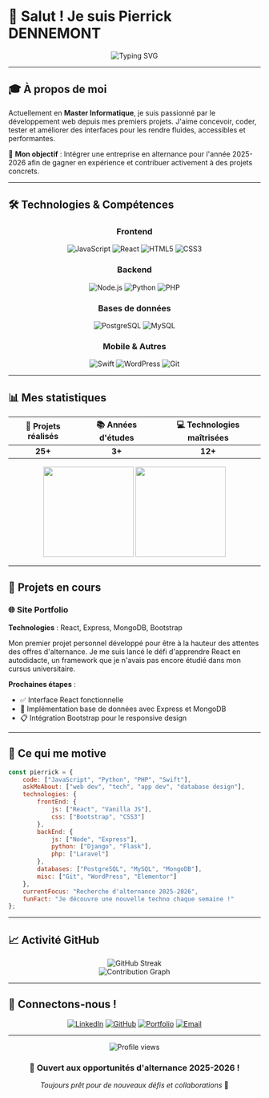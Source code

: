 # 👋 Salut ! Je suis Pierrick DENNEMONT

<div align="center">
  <img src="https://readme-typing-svg.herokuapp.com?font=Fira+Code&weight=600&size=28&pause=1000&color=4A4E91&center=true&vCenter=true&width=600&lines=D%C3%A9veloppeur+en+devenir;Passionn%C3%A9+par+le+web;%C3%80+la+recherche+d'une+alternance" alt="Typing SVG" />
</div>

---

## 🎓 À propos de moi

Actuellement en **Master Informatique**, je suis passionné par le développement web depuis mes premiers projets. J'aime concevoir, coder, tester et améliorer des interfaces pour les rendre fluides, accessibles et performantes.

🎯 **Mon objectif** : Intégrer une entreprise en alternance pour l'année 2025-2026 afin de gagner en expérience et contribuer activement à des projets concrets.

---

## 🛠️ Technologies & Compétences

<div align="center">

### Frontend
![JavaScript](https://img.shields.io/badge/JavaScript-F7DF1E?style=for-the-badge&logo=javascript&logoColor=black)
![React](https://img.shields.io/badge/React-20232A?style=for-the-badge&logo=react&logoColor=61DAFB)
![HTML5](https://img.shields.io/badge/HTML5-E34F26?style=for-the-badge&logo=html5&logoColor=white)
![CSS3](https://img.shields.io/badge/CSS3-1572B6?style=for-the-badge&logo=css3&logoColor=white)

### Backend
![Node.js](https://img.shields.io/badge/Node.js-43853D?style=for-the-badge&logo=node.js&logoColor=white)
![Python](https://img.shields.io/badge/Python-3776AB?style=for-the-badge&logo=python&logoColor=white)
![PHP](https://img.shields.io/badge/PHP-777BB4?style=for-the-badge&logo=php&logoColor=white)

### Bases de données
![PostgreSQL](https://img.shields.io/badge/PostgreSQL-316192?style=for-the-badge&logo=postgresql&logoColor=white)
![MySQL](https://img.shields.io/badge/MySQL-00000F?style=for-the-badge&logo=mysql&logoColor=white)

### Mobile & Autres
![Swift](https://img.shields.io/badge/Swift-FA7343?style=for-the-badge&logo=swift&logoColor=white)
![WordPress](https://img.shields.io/badge/WordPress-21759B?style=for-the-badge&logo=wordpress&logoColor=white)
![Git](https://img.shields.io/badge/Git-F05032?style=for-the-badge&logo=git&logoColor=white)

</div>

---

## 📊 Mes statistiques

<div align="center">
  
| 🚀 Projets réalisés | 📚 Années d'études | 💻 Technologies maîtrisées |
|:-------------------:|:------------------:|:--------------------------:|
| **25+** | **3+** | **12+** |

</div>

<div align="center">
  <img height="180em" src="https://github-readme-stats.vercel.app/api?username=pierrickDEN03&show_icons=true&theme=tokyonight&include_all_commits=true&count_private=true"/>
  <img height="180em" src="https://github-readme-stats.vercel.app/api/top-langs/?username=pierrickDEN03&layout=compact&langs_count=7&theme=tokyonight"/>
</div>

---

## 🎯 Projets en cours

### 🌐 Site Portfolio
**Technologies** : React, Express, MongoDB, Bootstrap

Mon premier projet personnel développé pour être à la hauteur des attentes des offres d'alternance. Je me suis lancé le défi d'apprendre React en autodidacte, un framework que je n'avais pas encore étudié dans mon cursus universitaire.

**Prochaines étapes** :
- ✅ Interface React fonctionnelle
- 🔄 Implémentation base de données avec Express et MongoDB
- 📋 Intégration Bootstrap pour le responsive design

---

## 🌟 Ce qui me motive

```javascript
const pierrick = {
    code: ["JavaScript", "Python", "PHP", "Swift"],
    askMeAbout: ["web dev", "tech", "app dev", "database design"],
    technologies: {
        frontEnd: {
            js: ["React", "Vanilla JS"],
            css: ["Bootstrap", "CSS3"]
        },
        backEnd: {
            js: ["Node", "Express"],
            python: ["Django", "Flask"],
            php: ["Laravel"]
        },
        databases: ["PostgreSQL", "MySQL", "MongoDB"],
        misc: ["Git", "WordPress", "Elementor"]
    },
    currentFocus: "Recherche d'alternance 2025-2026",
    funFact: "Je découvre une nouvelle techno chaque semaine !"
};
```

---

## 📈 Activité GitHub

<div align="center">
  <img src="https://github-readme-streak-stats.herokuapp.com/?user=pierrickDEN03&theme=tokyonight" alt="GitHub Streak" />
</div>

<div align="center">
  <img src="https://github-readme-activity-graph.vercel.app/graph?username=pierrickDEN03&theme=tokyo-night&hide_border=true" alt="Contribution Graph" />
</div>

---

## 🤝 Connectons-nous !

<div align="center">

[![LinkedIn](https://img.shields.io/badge/LinkedIn-0077B5?style=for-the-badge&logo=linkedin&logoColor=white)](https://linkedin.com/in/pierrick-dennemont-a9473226a/)
[![GitHub](https://img.shields.io/badge/GitHub-100000?style=for-the-badge&logo=github&logoColor=white)](https://github.com/pierrickDEN03)
[![Portfolio](https://img.shields.io/badge/Portfolio-4A4E91?style=for-the-badge&logo=About.me&logoColor=white)](https://pierrickden03.github.io/Mon-site/)
[![Email](https://img.shields.io/badge/Email-D14836?style=for-the-badge&logo=gmail&logoColor=white)](mailto:pierrick.dennemont@gmail.com)

</div>

---

<div align="center">
  <img src="https://komarev.com/ghpvc/?username=pierrickDEN03&color=4A4E91&style=for-the-badge" alt="Profile views" />
</div>

<div align="center">
  <h3>💼 Ouvert aux opportunités d'alternance 2025-2026 !</h3>
  <p><em>Toujours prêt pour de nouveaux défis et collaborations</em> 🚀</p>
</div>
